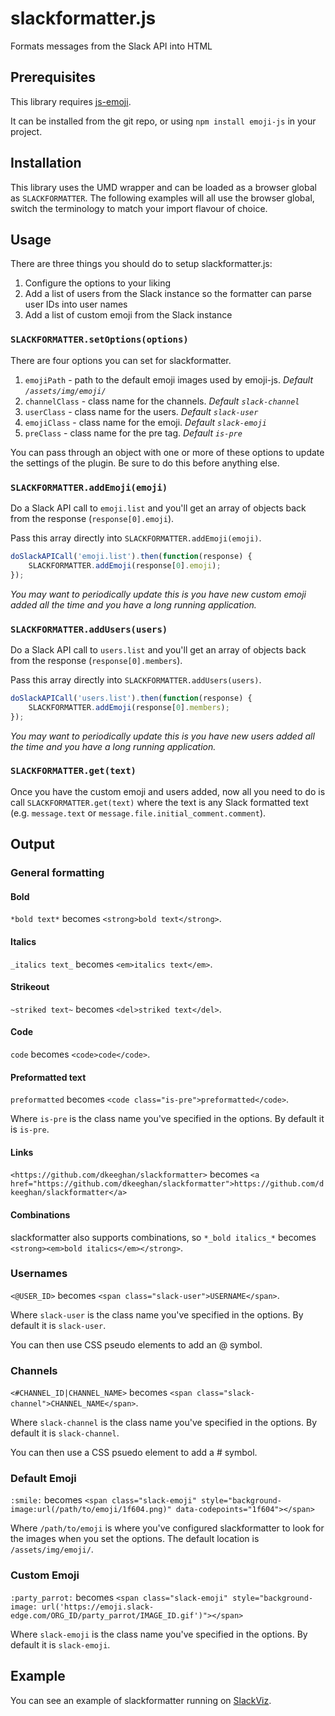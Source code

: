 # slackformatter.js
Formats messages from the Slack API into HTML

## Prerequisites

This library requires [js-emoji](https://github.com/iamcal/js-emoji).

It can be installed from the git repo, or using `npm install emoji-js` in your project.

## Installation

This library uses the UMD wrapper and can be loaded as a browser global as `SLACKFORMATTER`. The following examples will all use the browser global, switch the terminology to match your import flavour of choice.

## Usage

There are three things you should do to setup slackformatter.js:

1. Configure the options to your liking
2. Add a list of users from the Slack instance so the formatter can parse user IDs into user names
3. Add a list of custom emoji from the Slack instance

### `SLACKFORMATTER.setOptions(options)`

There are four options you can set for slackformatter.

1. `emojiPath` - path to the default emoji images used by emoji-js. _Default `/assets/img/emoji/`_
2. `channelClass` - class name for the channels. _Default `slack-channel`_
3. `userClass` - class name for the users. _Default `slack-user`_
4. `emojiClass` - class name for the emoji. _Default `slack-emoji`_
4. `preClass` - class name for the pre tag. _Default `is-pre`_

You can pass through an object with one or more of these options to update the settings of the plugin. Be sure to do this before anything else.

### `SLACKFORMATTER.addEmoji(emoji)`

Do a Slack API call to `emoji.list` and you'll get an array of objects back from the response (`response[0].emoji`).

Pass this array directly into `SLACKFORMATTER.addEmoji(emoji)`.

```js
doSlackAPICall('emoji.list').then(function(response) {
    SLACKFORMATTER.addEmoji(response[0].emoji);
});
```

_You may want to periodically update this is you have new custom emoji added all the time and you have a long running application._

### `SLACKFORMATTER.addUsers(users)`

Do a Slack API call to `users.list` and you'll get an array of objects back from the response (`response[0].members`).

Pass this array directly into `SLACKFORMATTER.addUsers(users)`.

```js
doSlackAPICall('users.list').then(function(response) {
    SLACKFORMATTER.addEmoji(response[0].members);
});
```

_You may want to periodically update this is you have new users added all the time and you have a long running application._

### `SLACKFORMATTER.get(text)`

Once you have the custom emoji and users added, now all you need to do is call `SLACKFORMATTER.get(text)` where the text is any Slack formatted text (e.g. `message.text` or `message.file.initial_comment.comment`).

## Output

### General formatting

#### Bold

`*bold text*` becomes `<strong>bold text</strong>`.

#### Italics

`_italics text_` becomes `<em>italics text</em>`.


#### Strikeout

`~striked text~` becomes `<del>striked text</del>`.

#### Code

``code`` becomes `<code>code</code>`.

#### Preformatted text

````preformatted```` becomes `<code class="is-pre">preformatted</code>`.

Where `is-pre` is the class name you've specified in the options. By default it is `is-pre`.

#### Links

`<https://github.com/dkeeghan/slackformatter>` becomes `<a href="https://github.com/dkeeghan/slackformatter">https://github.com/dkeeghan/slackformatter</a>`

#### Combinations

slackformatter also supports combinations, so `*_bold italics_*` becomes `<strong><em>bold italics</em></strong>`.

### Usernames

`<@USER_ID>` becomes `<span class="slack-user">USERNAME</span>`. 


Where `slack-user` is the class name you've specified in the options. By default it is `slack-user`.

You can then use CSS pseudo elements to add an @ symbol.

### Channels 

`<#CHANNEL_ID|CHANNEL_NAME>` becomes `<span class="slack-channel">CHANNEL_NAME</span>`.

Where `slack-channel` is the class name you've specified in the options. By default it is `slack-channel`.

You can then use a CSS psuedo element to add a # symbol.

### Default Emoji

`:smile:` becomes `<span class="slack-emoji" style="background-image:url(/path/to/emoji/1f604.png)" data-codepoints="1f604"></span>`

Where `/path/to/emoji` is where you've configured slackformatter to look for the images when you set the options. The default location is `/assets/img/emoji/`.

### Custom Emoji

`:party_parrot:` becomes `<span class="slack-emoji" style="background-image: url('https://emoji.slack-edge.com/ORG_ID/party_parrot/IMAGE_ID.gif')"></span>`

Where `slack-emoji` is the class name you've specified in the options. By default it is `slack-emoji`.

## Example

You can see an example of slackformatter running on [SlackViz](https://slackviz.com).